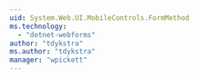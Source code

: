 ```yaml
---
uid: System.Web.UI.MobileControls.FormMethod
ms.technology: 
  - "dotnet-webforms"
author: "tdykstra"
ms.author: "tdykstra"
manager: "wpickett"
---
```


